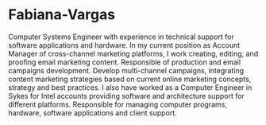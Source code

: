 # Fabiana-Vargas

Computer Systems Engineer with experience in technical support for software applications and hardware.
In my current position as Account Manager of cross-channel marketing platforms, I work creating, editing, and proofing email marketing content.
Responsible of production and email campaigns development.
Develop multi-channel campaigns, integrating content marketing strategies based on current online marketing concepts, strategy and best practices.
I also have worked as a Computer Engineer in Sykes for Intel accounts providing software and architecture support for different platforms. Responsible for managing computer programs, hardware, software applications and client support.
